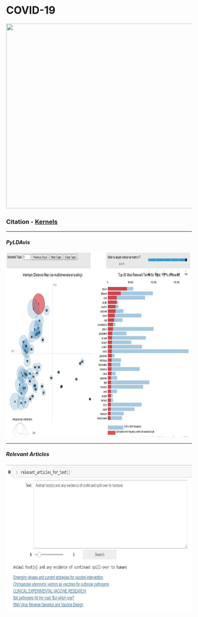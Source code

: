 # COVID-19
<p> 
  <img width="1000" height="500" src="https://images.idgesg.net/images/article/2020/03/coronavirus_lab-research_analytics_by-da-kuk-getty-100835287-large.jpg">
</p>

### __Citation__ - [Kernels](https://www.kaggle.com/allen-institute-for-ai/CORD-19-research-challenge/kernels)

---  
#### _PyLDAvis_  
<p> 
  <img width="1000" height="500" src="pyLDAvis.JPG">
</p>

---
#### _Relevant Articles_
<p align="center">
  <img width="800" height="400" src="relevant.JPG">
</p>
